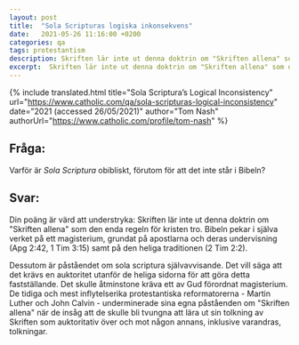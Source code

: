 ```yaml
---
layout: post
title:  "Sola Scripturas logiska inkonsekvens"
date:   2021-05-26 11:16:00 +0200
categories: qa
tags: protestantism
description: Skriften lär inte ut denna doktrin om "Skriften allena" som den enda regeln för kristen tro. Bibeln pekar i själva verket på ett magisterium, grundat på apostlarna och deras undervisning (Apg 2:42, 1 Tim 3:15) samt på den heliga traditionen (2 Tim 2:2).
excerpt:  Skriften lär inte ut denna doktrin om "Skriften allena" som den enda regeln för kristen tro. Bibeln pekar i själva verket på ett magisterium, grundat på apostlarna och deras undervisning (Apg 2:42, 1 Tim 3:15) samt på den heliga traditionen (2 Tim 2:2).
---
```



{% include translated.html 
    title="Sola Scriptura’s Logical Inconsistency"
    url="https://www.catholic.com/qa/sola-scripturas-logical-inconsistency"
     date="2021 (accessed 26/05/2021)" 
    author="Tom Nash" 
    authorUrl="https://www.catholic.com/profile/tom-nash"
%}

## Fråga:

Varför är *Sola Scriptura* obibliskt, förutom för att det inte står i Bibeln?

## Svar:

Din poäng är värd att understryka: Skriften lär inte ut denna doktrin om "Skriften allena" som den enda regeln för kristen tro. Bibeln pekar i själva verket på ett magisterium, grundat på apostlarna och deras undervisning (Apg 2:42, 1 Tim 3:15) samt på den heliga traditionen (2 Tim 2:2).

Dessutom är påståendet om sola scriptura självavvisande. Det vill säga att det krävs en auktoritet utanför de heliga sidorna för att göra detta fastställande. Det skulle åtminstone kräva ett av Gud förordnat magisterium. De tidiga och mest inflytelserika protestantiska reformatorerna - Martin Luther och John Calvin - underminerade sina egna påståenden om "Skriften allena" när de insåg att de skulle bli tvungna att lära ut sin tolkning av Skriften som auktoritativ över och mot någon annans, inklusive varandras, tolkningar.
